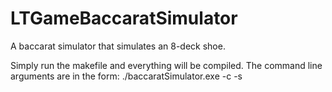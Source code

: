 # LTGameBaccaratSimulator
A baccarat simulator that simulates an 8-deck shoe. 

Simply run the makefile and everything will be compiled. The command line arguments are in the form: ./baccaratSimulator.exe -c <shoeCycles> -s <numberOfShufflesPerCycle>
